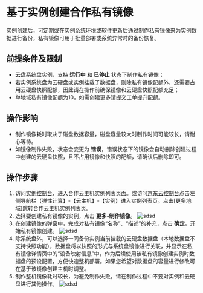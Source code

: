 # 基于实例创建合作私有镜像
实例创建后，可定期或在实例系统环境或软件更新后通过制作私有镜像来为实例数据进行备份，私有镜像可用于批量部署或系统异常时的备份恢复。

## 前提条件及限制
* 云盘系统盘实例，支持 **运行中** 和 **已停止** 状态下制作私有镜像；
* 若实例系统盘为云硬盘或实例挂载了数据盘，则除私有镜像配额外，还需要占用云硬盘快照配额，因此请在操作前确保镜像和云硬盘快照配额充足；
* 单地域私有镜像配额为10，如需创建更多请提交工单提升配额。

## 操作影响
* 制作镜像耗时取决于磁盘数据容量，磁盘容量较大时制作时间可能较长，请耐心等待。
* 如镜像制作失败，状态会变更为 **错误**，错误状态下的镜像会自动删除创建过程中创建的云硬盘快照，且不占用镜像和快照的配额，请确认后删除即可。

## 操作步骤
1. 访问[实例控制台](https://coccns-console.jdcloud.com/host/compute/list)，进入合作云主机实例列表页面。或访问[京东云控制台](https://console.jdcloud.com)点击左侧导航栏【弹性计算】-【云主机】-【实例】进入实例列表页。点击[更多地域]跳转合作云主机实例列表页。
2. 选择要创建私有镜像的实例，点击 **更多-制作镜像**。
 ![sdsd](../../../../../image/COCVM/COCVM/15.png)
4. 在创建镜像的弹窗中，完成对私有镜像“名称”、“描述”的补充，点击 **确定**，开始私有镜像创建。
 ![sdsd](../../../../../image/COCVM/COCVM/17.png)
4. 除系统盘外，可以选择一同备份实例当前挂载的云硬盘数据盘（本地数据盘不支持快照功能），数据盘将以快照的形式与系统盘镜像进行关联，并显示在私有镜像详情页中的“设备映射信息”中，作为后续使用该私有镜像创建实例时数据盘的预设配置，方便快速整机部署。如果您希望对数据盘的容量进行修改可在基于该镜像创建主机时调整。
5. 制作整机镜像耗时较长，为避免制作失败，请在制作过程中不要对实例和云硬盘进行其他操作。
![sdsd](../../../../../image/COCVM/COCVM/18.png)
